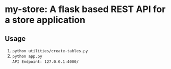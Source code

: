 # my-store: A flask based REST API for a store application

## Usage
1. ``` python utilities/create-tables.py ```
2. ``` python app.py ``` <br> ``` API Endpoint: 127.0.0.1:4000/ ```

